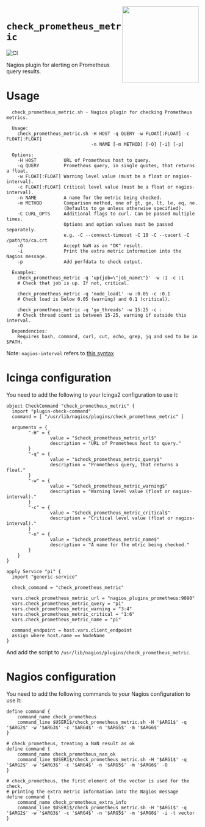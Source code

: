 <img align="right" src="https://user-images.githubusercontent.com/225151/75162092-3ef2f780-571d-11ea-8d4e-616ccbd1c924.png" width="200" height="200"/>

`check_prometheus_metric`
=========================
![CI](https://github.com/magenta-aps/check_prometheus_metric/workflows/CI/badge.svg)

Nagios plugin for alerting on Prometheus query results.

# Usage
```
  check_prometheus_metric.sh - Nagios plugin for checking Prometheus metrics.
  
  Usage:
    check_prometheus_metric.sh -H HOST -q QUERY -w FLOAT[:FLOAT] -c FLOAT[:FLOAT]
                               -n NAME [-m METHOD] [-O] [-i] [-p]

  Options:
    -H HOST          URL of Prometheus host to query.
    -q QUERY         Prometheus query, in single quotes, that returns a float.
    -w FLOAT[:FLOAT] Warning level value (must be a float or nagios-interval).
    -c FLOAT[:FLOAT] Critical level value (must be a float or nagios-interval).
    -n NAME          A name for the metric being checked.
    -m METHOD        Comparison method, one of gt, ge, lt, le, eq, ne.
                     (Defaults to ge unless otherwise specified).
    -C CURL_OPTS     Additional flags to curl. Can be passed multiple times. 
                     Options and option values must be passed separately.
                     e.g. -C --connect-timeout -C 10 -C --cacert -C /path/to/ca.crt
    -O               Accept NaN as an "OK" result.
    -i               Print the extra metric information into the Nagios message.
    -p               Add perfdata to check output.

  Examples:
    check_prometheus_metric -q 'up{job=\"job_name\"}' -w :1 -c :1
    # Check that job is up. If not, critical.
    
    check_prometheus_metric -q 'node_load1' -w :0.05 -c :0.1
    # Check load is below 0.05 (warning) and 0.1 (critical).

    check_prometheus_metric -q 'go_threads' -w 15:25 -c :
    # Check thread count is between 15-25, warning if outside this interval.

  Dependencies:
    Requires bash, command, curl, cut, echo, grep, jq and sed to be in $PATH.
```
Note: `nagios-interval` refers to [this syntax](http://nagios-plugins.org/doc/guidelines.html#THRESHOLDFORMAT)

# Icinga configuration
You need to add the following to your Icinga2 configuration to use it:
```
object CheckCommand "check_prometheus_metric" {
  import "plugin-check-command"
  command = [ "/usr/lib/nagios/plugins/check_prometheus_metric" ]

  arguments = {
        "-H" = {
                value = "$check_prometheus_metric_url$"
                description = "URL of Prometheus host to query."
        }
        "-q" = {
                value = "$check_prometheus_metric_query$"
                description = "Prometheus query, that returns a float."
        }
        "-w" = {
                value = "$check_prometheus_metric_warning$"
                description = "Warning level value (float or nagios-interval)."
        }
        "-c" = {
                value = "$check_prometheus_metric_critical$"
                description = "Critical level value (float or nagios-interval)."
        }
        "-n" = {
                value = "$check_prometheus_metric_name$"
                description = "A name for the mtric being checked."
        }
    }
}

apply Service "pi" {
  import "generic-service"

  check_command = "check_prometheus_metric"

  vars.check_prometheus_metric_url = "nagios_plugins_prometheus:9090"
  vars.check_prometheus_metric_query = "pi"
  vars.check_prometheus_metric_warning = "3:4"
  vars.check_prometheus_metric_critical = "1:6"
  vars.check_prometheus_metric_name = "pi"
  
  command_endpoint = host.vars.client_endpoint
  assign where host.name == NodeName
}
```
And add the script to `/usr/lib/nagios/plugins/check_prometheus_metric`.

# Nagios configuration
You need to add the following commands to your Nagios configuration to use it:
```
define command {
    command_name check_prometheus
    command_line $USER1$/check_prometheus_metric.sh -H '$ARG1$' -q '$ARG2$' -w '$ARG3$' -c '$ARG4$' -n '$ARG5$' -m '$ARG6$'
}

# check_prometheus, treating a NaN result as ok
define command {
    command_name check_prometheus_nan_ok
    command_line $USER1$/check_prometheus_metric.sh -H '$ARG1$' -q '$ARG2$' -w '$ARG3$' -c '$ARG4$' -n '$ARG5$' -m '$ARG6$' -O
}

# check_prometheus, the first element of the vector is used for the check,
# printing the extra metric information into the Nagios message
define command {
    command_name check_prometheus_extra_info
    command_line $USER1$/check_prometheus_metric.sh -H '$ARG1$' -q '$ARG2$' -w '$ARG3$' -c '$ARG4$' -n '$ARG5$' -m '$ARG6$' -i -t vector
}
```
